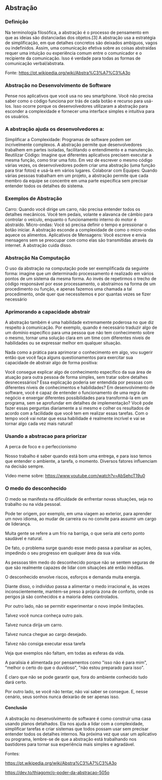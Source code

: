 ## Abstração

### Definição

Na terminologia filosófica, a abstração é o processo de pensamento em que as ideias são distanciadas dos objetos.[3] A abstração usa a estratégia de simplificação, em que detalhes concretos são deixados ambíguos, vagos ou indefinidos. Assim, uma comunicação efetiva sobre as coisas abstraídas requer uma intuição ou experiência comum entre o comunicador e o recipiente da comunicação. Isso é verdade para todas as formas de comunicação verbal/abstrata.

Fonte: https://pt.wikipedia.org/wiki/Abstra%C3%A7%C3%A3o

### Abstração no Desenvolvimento de Software

Pense nos aplicativos que você usa no seu smartphone. Você não precisa saber como o código funciona por trás de cada botão e recurso para usá-los. Isso ocorre porque os desenvolvedores utilizaram a abstração para esconder a complexidade e fornecer uma interface simples e intuitiva para os usuários.

### A abstração ajuda os desenvolvedores a:

Simplificar a Complexidade: Programas de software podem ser incrivelmente complexos. A abstração permite que desenvolvedores trabalhem em partes isoladas, facilitando o entendimento e a manutenção.
Reutilizar Código: Imagine que diferentes aplicativos precisem executar a mesma função, como tirar uma foto. Em vez de escrever o mesmo código várias vezes, os desenvolvedores podem criar uma abstração (uma função para tirar fotos) e usá-la em vários lugares.
Colaborar com Equipes: Quando várias pessoas trabalham em um projeto, a abstração permite que cada membro da equipe se concentre em uma parte específica sem precisar entender todos os detalhes do sistema.

### Exemplos de Abstração

Carro: Quando você dirige um carro, não precisa entender todos os detalhes mecânicos. Você tem pedais, volante e alavanca de câmbio para controlar o veículo, enquanto o funcionamento interno do motor é abstraído.
Micro-ondas: Você só precisa definir o tempo e pressionar o botão iniciar. A abstração esconde a complexidade de como o micro-ondas aquece os alimentos.
Aplicativos de Mensagens: Você escreve e envia mensagens sem se preocupar com como elas são transmitidas através da internet. A abstração cuida disso.

### Abstração Na Computação
O uso da abstração na computação pode ser exemplificada da seguinte forma: imagine que um determinado processamento é realizado em vários pontos de um sistema da mesma forma. Ao invés de repetirmos o trecho de código responsável por esse processamento, o abstraímos na forma de um procedimento ou função, e apenas fazemos uma chamada a tal procedimento, onde quer que necessitemos e por quantas vezes se fizer necessário

### Aprimorando a capacidade abstrair

A abstração também é uma habilidade extremamente poderosa no que diz respeito à comunicação. Por exemplo, quando é necessário traduzir algo de um domínio específico para uma pessoa que não tem conhecimento sobre o mesmo, tornar uma solução clara em um time com diferentes níveis de habilidades ou se expressar melhor em qualquer situação.

Nada como a prática para aprimorar o conhecimento em algo, vou sugerir então que você faça alguns questionamentos para exercitar sua capacidade de abstrair algo de forma positiva:

Você consegue explicar algo de conhecimento específico da sua área de atuação para outra pessoa de forma simples, sem tratar sobre detalhes desnecessários?
Essa explicação poderia ser entendida por pessoas com diferentes níveis de conhecimentos e habilidades?
Em desenvolvimento de software, você é capaz de entender o funcionamento de uma regra de negócio e enxergar diferentes possibilidades para transformá-la em um programa, sem se aprofundar em detalhes de implementação?
Você pode fazer essas perguntas diariamente a si mesmo e colher os resultados de acordo com a facilidade que você tem em realizar essas tarefas. Com o tempo você vai notar que essa habilidade é realmente incrível e vai se tornar algo cada vez mais natural!


### Usando a abstracao para priorizar

A perca de foco e o perfeccionismo

Nosso trabalho é saber quando está bom uma entrega, e para isso temos que entender o ambiente, a tarefa, o momento. Diversos fatores influenciam na decisão sempre.

Video meme sobre: https://www.youtube.com/watch?v=AbSehcT19u0

### O medo do desconhecido

O medo se manifesta na dificuldade de enfrentar novas situações, seja no trabalho ou na vida pessoal.

Pode ter origem, por exemplo, em uma viagem ao exterior, para aprender um novo idioma, ao mudar de carreira ou no convite para assumir um cargo de liderança.

Muita gente se refere a um frio na barriga, o que seria até certo ponto saudável e natural.

De fato, o problema surge quando esse medo passa a paralisar as ações, impedindo o seu progresso em qualquer área da sua vida.

As pessoas têm medo do desconhecido porque não se sentem seguras de que são realmente capazes de lidar com situações até então inéditas.

O desconhecido envolve riscos, esforços e demanda muita energia.

Diante disso, o indivíduo passa a alimentar o medo irracional e, às vezes inconscientemente, mantém-se preso à própria zona de conforto, onde os perigos já são conhecidos e a maioria deles controlados.

Por outro lado, não se permitir experimentar o novo impõe limitações.

Talvez você nunca conheça outro país.

Talvez nunca dirija um carro.

Talvez nunca chegue ao cargo desejado.

Talvez não consiga executar essa tarefa

Veja que exemplos não faltam, em todas as esferas da vida.

A paralisia é alimentada por pensamentos como "isso não é para mim", "melhor o certo do que o duvidoso", "não estou preparado para isso".

É claro que não se pode garantir que, fora do ambiente conhecido tudo dará certo. 

Por outro lado, se você não tentar, não vai saber se consegue. E, nesse cenário, seus sonhos nunca deixarão de ser apenas isso.

#### Conclusão

A abstração no desenvolvimento de software é como construir uma casa usando planos detalhados. Ela nos ajuda a lidar com a complexidade, simplificar tarefas e criar sistemas que todos possam usar sem precisar entender todos os detalhes internos. Na próxima vez que usar um aplicativo ou programa, lembre-se de que a abstração está trabalhando nos bastidores para tornar sua experiência mais simples e agradável.


Fontes: 

https://pt.wikipedia.org/wiki/Abstra%C3%A7%C3%A3o

https://dev.to/thiagomr/o-poder-da-abstracao-505o

